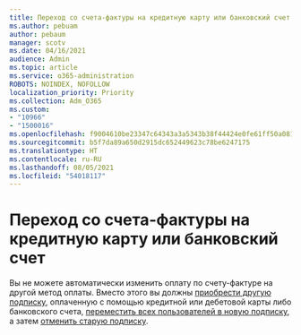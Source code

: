 ```yaml
---
title: Переход со счета-фактуры на кредитную карту или банковский счет
ms.author: pebuam
author: pebaum
manager: scotv
ms.date: 04/16/2021
audience: Admin
ms.topic: article
ms.service: o365-administration
ROBOTS: NOINDEX, NOFOLLOW
localization_priority: Priority
ms.collection: Adm_O365
ms.custom:
- "10966"
- "1500016"
ms.openlocfilehash: f9004610be23347c64343a3a5343b38f44424e0fe61ff50a0818acff24966786
ms.sourcegitcommit: b5f7da89a650d2915dc652449623c78be6247175
ms.translationtype: HT
ms.contentlocale: ru-RU
ms.lasthandoff: 08/05/2021
ms.locfileid: "54018117"
---
```

# <a name="change-from-invoice-payments-to-credit-card-or-bank-account"></a>Переход со счета-фактуры на кредитную карту или банковский счет

Вы не можете автоматически изменить оплату по счету-фактуре на другой метод оплаты. Вместо этого вы должны [приобрести другую подписку](https://docs.microsoft.com/microsoft-365/commerce/try-or-buy-microsoft-365#buy-a-different-subscription), оплаченную с помощью кредитной или дебетовой карты либо банковского счета, [переместить всех пользователей в новую подписку](https://docs.microsoft.com/microsoft-365/commerce/subscriptions/move-users-different-subscription), а затем [отменить старую подписку](https://docs.microsoft.com/microsoft-365/commerce/subscriptions/cancel-your-subscription). 